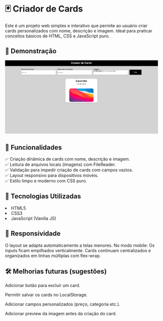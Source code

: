 <h1>🃏 Criador de Cards</h1>
Este é um projeto web simples e interativo que permite ao usuário criar cards personalizados com nome, descrição e imagem. Ideal para praticar conceitos básicos de HTML, CSS e JavaScript puro.

<h2>📸 Demonstração</h2>
<img src="./printscreen.png">


<h2>🚀 Funcionalidades</h2>
✅ Criação dinâmica de cards com nome, descrição e imagem.<br>
✅ Leitura de arquivos locais (imagens) com FileReader.<br>
✅ Validação para impedir criação de cards com campos vazios.<br>
✅ Layout responsivo para dispositivos móveis.<br>
✅ Estilo limpo e moderno com CSS puro.

<h2>🧰 Tecnologias Utilizadas</h2>
<li>HTML5</li>
<li>CSS3</li>
<li>JavaScript (Vanilla JS)</li>

<h2>📱 Responsividade</h2>
O layout se adapta automaticamente a telas menores. No modo mobile:
Os inputs ficam empilhados verticalmente.
Cards continuam centralizados e organizados em linhas múltiplas com flex-wrap.

<h2>🛠 Melhorias futuras (sugestões)</h2>
 Adicionar botão para excluir um card.<br>

 Permitir salvar os cards no LocalStorage.<br>

 Adicionar campos personalizados (preço, categoria etc.).<br>

 Adicionar preview da imagem antes da criação do card.<br>

